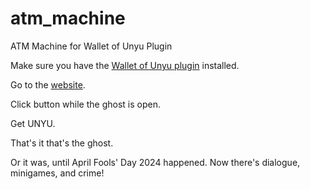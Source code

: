 # atm_machine
 ATM Machine for Wallet of Unyu Plugin

Make sure you have the [Wallet of Unyu plugin](https://github.com/nikolat/wallet_of_unyu) installed.

Go to the [website](https://zichqec.github.io/atm_machine/).

Click button while the ghost is open.

Get UNYU.

That's it that's the ghost.

Or it was, until April Fools' Day 2024 happened. Now there's dialogue, minigames, and crime!
